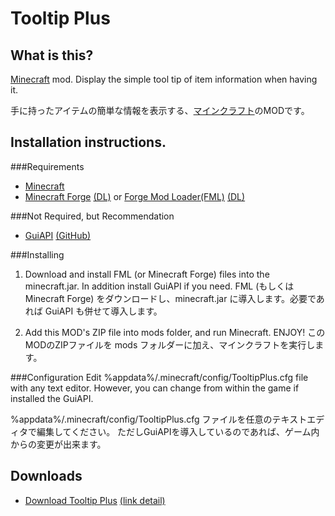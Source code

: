 Tooltip Plus
============

What is this?
---------------
[Minecraft](http://minecraft.net/) mod. Display the simple tool tip of item information when having it.

手に持ったアイテムの簡単な情報を表示する、[マインクラフト](http://minecraft.net/)のMODです。

Installation instructions.
---------------
###Requirements
* [Minecraft](http://minecraft.net/)
* [Minecraft Forge](http://minecraftforge.net/) [(DL)](http://files.minecraftforge.net/) or [Forge Mod Loader(FML)](https://github.com/cpw/FML) [(DL)](http://files.minecraftforge.net/fml/)

###Not Required, but Recommendation
* [GuiAPI](http://www.minecraftforum.net/topic/612536-) [(GitHub)](https://github.com/ShaRose/GuiAPI/)

###Installing
1. Download and install FML (or Minecraft Forge) files into the minecraft.jar. In addition install GuiAPI if you need.
FML (もしくは Minecraft Forge) をダウンロードし、minecraft.jar に導入します。必要であれば GuiAPI も併せて導入します。

2. Add this MOD's ZIP file into mods folder, and run Minecraft. ENJOY!
このMODのZIPファイルを mods フォルダーに加え、マインクラフトを実行します。

###Configuration
Edit %appdata%/.minecraft/config/TooltipPlus.cfg file with any text editor.
However, you can change from within the game if installed the GuiAPI.

%appdata%/.minecraft/config/TooltipPlus.cfg ファイルを任意のテキストエディタで編集してください。
ただしGuiAPIを導入しているのであれば、ゲーム内からの変更が出来ます。

Downloads
---------------
* [Download Tooltip Plus](http://goo.gl/aThkh) [(link detail)](http://goo.gl/#analytics/goo.gl/aThkh/all_time)
